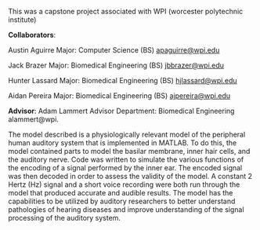 This was a capstone project associated with WPI (worcester polytechnic institute)

**Collaborators**:

Austin Aguirre
Major: Computer Science (BS)
apaguirre@wpi.edu

Jack Brazer
Major: Biomedical Engineering (BS)
jbbrazer@wpi.edu

Hunter Lassard
Major: Biomedical Engineering (BS)
hjlassard@wpi.edu

Aidan Pereira
Major: Biomedical Engineering (BS)
ajpereira@wpi.edu

**Advisor**:
Adam Lammert
Advisor
Department: Biomedical Engineering
alammert@wpi.

The model described is a physiologically relevant model of the peripheral human auditory system that is implemented in MATLAB.
To do this, the model contained parts to model the basilar membrane, inner hair cells, and the auditory nerve.
Code was written to simulate the various functions of the encoding of a signal performed by the inner ear.
The encoded signal was then decoded in order to assess the validity of the model.
A constant 2 Hertz (Hz) signal and a short voice recording were both run through the model that produced accurate and audible results.
The model has the capabilities to be utilized by auditory researchers to better understand pathologies of hearing diseases and improve understanding of the signal processing of the auditory system.

